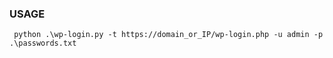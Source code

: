 ### USAGE
```
 python .\wp-login.py -t https://domain_or_IP/wp-login.php -u admin -p .\passwords.txt
```
